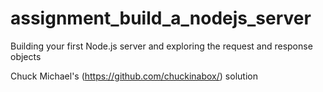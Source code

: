 # assignment_build_a_nodejs_server
Building your first Node.js server and exploring the request and response objects

Chuck Michael's (https://github.com/chuckinabox/) solution
